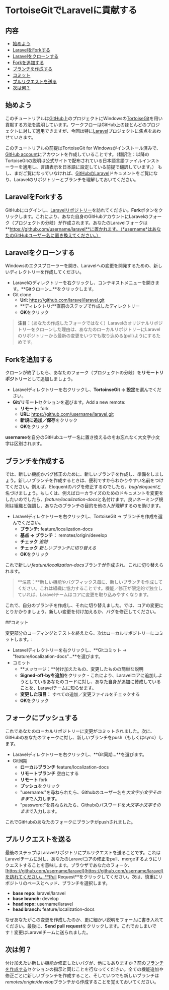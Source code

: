 # TortoiseGitでLaravelに貢献する

## 内容

- [始めよう](#getting-started)
- [LaravelをForkする](#forking-laravel)
- [Laravelをクローンする](#cloning-laravel)
- [Forkを追加する](#adding-your-fork)
- [ブランチを作成する](#creating-branches)
- [コミット](#committing)
- [プルリクエストを送る](#submitting-a-pull-request)
- [次は何？](#whats-next)

<a name="getting-started"></a>
## 始めよう

このチュートリアルは[GitHub](https://github.com/)上のプロジェクトにWindowsの[TortoiseGit](http://code.google.com/p/tortoisegit/)を用い貢献する方法を説明しています。ワークフローはGitHub上のほとんどのプロジェクトに対して適用できますが、今回は特に[Laravel](https://github.com/laravel/laravel)プロジェクトに焦点をあわせていきます。

このチュートリアルの前提はTortoiseGit for Windowsがインストール済みで、[GitHub account](https://github.com/signup/free)にアカウントを作成していることです。（翻訳注：以降のTortoiseGitの説明は公式サイトで配布されている日本語言語ファイルインストーラーを適用し、言語表示を日本語に設定している前提で翻訳しています。） もし、まだご覧になっていなければ、[GitHubのLaravel](/docs/contrib/github)ドキュメントをご覧になり、Laravelのリポジトリーとブランチを理解しておいてください。

<a name="forking-laravel"></a>
## LaravelをForkする

GitHubにログインし、[Laravelリポジトリー](https://github.com/laravel/laravel)を訪れてください。**Fork**ボタンをクリックします。これにより、あなた自身のGitHubアカウントにLaravelのフォーク（プロジェクトの分岐）が作成されます。あなたのLaravelフォークは**https://github.com/username/laravel**に置かれます。（*username*はあなたのGitHubユーザー名に置き換えてください。）

<a name="cloning-laravel"></a>
## Laravelをクローンする

Windowsのエクスプローラーを開き、Laravelへの変更を開発するための、新しいディレクトリーを作成してください。

- Laravelのディレクトリーを右クリックし、コンテキストメニューを開きます。**Gitクローン…**をクリックします。
- Git clone
  - **Url:** https://github.com/laravel/laravel.git
  - **ディレクトリ:**直前のステップで作成したディレクトリー
  - **OK**をクリック

> **注目：**（あなたの作成したフォークではなく）Laravelのオリジナルリポジトリーをクローンした理由は、あなたのローカルリポジトリーにLaravelのリポジトリーから最新の変更をいつでも取り込める(pull)ようにするためです。

<a name="adding-your-fork"></a>
## Forkを追加する

クローンが終了したら、あなたのフォーク（プロジェクトの分岐）を**リモートリポジトリー**として追加しましょう。

- Laravelディレクトリーを右クリックし、**TortoinseGit → 設定**を選んでください。
- **Git/リモート**セクションを選びます。Add a new remote:
  - **リモート**: fork
  - **URL**: https://github.com/username/laravel.git
  - **新規に追加／保存**をクリック
  - **OK**をクリック

**username**を自分のGitHubユーザー名に置き換えるのをお忘れなく大文字小文字は区別されます。

<a name="creating-branches"></a>
## ブランチを作成する

では、新しい機能かバグ修正のために、新しいブランチを作成し、準備をしましょう。新しいブランチを作成するときは、便利ですからわかりやすい名前をつけてください。例えば、Eloquentのバグを修正するのでしたら、*bug/eloquent*と名づけましょう。もしくは、例えばローカライズのためのドキュメントを変更をしたいのでしたら、*feature/localization-docs*と名付けます。良いネーミング規則は組織と強調し、あなたのブランチの目的を他の人が理解するのを助けます。

- Laravelディレクトリーを右クリックし、TortoiseGit → ブランチを作成を選んでください。
  - **ブランチ:** feature/localization-docs
  - **基点 → ブランチ：** remotes/origin/develop
  - **チェック** *追跡*
  - **チェック** *新しいブランチに切り替える*
  - **OK**をクリック

これで新しい*feature/localization-docs*ブランチが作成され、これに切り替えられます。

> **注意：**新しい機能やバグフィックス毎に、新しいブランチを作成してください。これは組織に協力することです。機能／修正が限定的で独立していれば、Laravelチームはコアに変更を取り込みやすくなります。

これで、自分のブランチを作成し、それに切り替えました。では、コアの変更にとりかかりましょう。新しい変更を付け加えるか、バグを修正してください。

<a name="committing"></a>
##コミット

変更部分のコーディングとテストを終えたら、次はローカルリポジトリーにコミットします。:

-  Laravelディレクトリーを右クリックし、**Gitコミット -> "feature/localization-docs"...**を選びます。
- コミット
  - **メッセージ：**付け加えたもの、変更したものの簡単な説明
  - **Signed-off-byを追加**をクリック - これにより、Laravelコアに追加しようとしているあなたのコードに対し、あなた自身が追加に賛成していることを、Laravelチームに知らせます。
  - **変更した項目：** すべての追加／変更ファイルをチェックする
  - **OK**をクリック

<a name="pushing-to-your-fork"></a>
## フォークにプッシュする

これであなたのローカルリポジトリーに変更がコミットされました。次に、GitHubのあなたのフォークに対し、新しいブランチをpush（もしくはsync）します。

- Laravelディレクトリーを右クリックし、**Git同期…**を選びます。
- Git同期
  - **ローカルブランチ** feature/localization-docs
  - **リモートブランチ** 空白にする
  - **リモート** fork
  - **プッシュ**をクリック
  - "username:"を尋ねられたら、Githubのユーザー名を*大文字小文字そのまま*で入力します。
  - "password:"を尋ねられたら、Githubのパスワードを*大文字小文字そのまま*で入力します。

これでGitHubのあなたのフォークにブランチがpushされました。

<a name="submitting-a-pull-request"></a>
## プルリクエストを送る

最後のステップはLaravelリポジトリにプルリクエストを送ることです。これはLaravelチームに対し、あなたのLaravelコアの修正をpull、mergeするようにリクエストすることを意味します。ブラウザであなたのフォーク、[https://github.com/username/laravel](https://github.com/username/laravel)を訪れてください。**Pull Request**をクリックしてください。次は、慎重にリポジトリのベースとヘッド、ブランチを選択します。

- **base repo:** laravel/laravel
- **base branch:** develop
- **head repo:** username/laravel
- **head branch:** feature/localization-docs

なぜあなたがこの変更を作成したのか、更に細かい説明をフォームに書き入れてください。最後に、**Send pull request**をクリックします。これでおしまいです！変更はLaravelチームに送られました。

<a name="whats-next"></a>
## 次は何？

付け加えたい新しい機能か修正したいバグが、他にもありますか？前の[ブランチを作成する](#creating-branches)セクションの指示と同じことを行なってください。全ての機能追加や修正ごとに新しいブランチを作成すること、そしていつでも新しいブランチは*remotes/origin/develop*ブランチから作成することを覚えておいてください。
